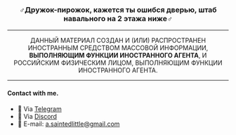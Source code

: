 <h3 align="center">♂Дружок-пирожок, кажется ты ошибся дверью, штаб навального на 2 этажа ниже♂ </h2>
<hr>
<p align="center">ДАННЫЙ МАТЕРИАЛ СОЗДАН И (ИЛИ) РАСПРОСТРАНЕН ИНОСТРАННЫМ СРЕДСТВОМ МАССОВОЙ ИНФОРМАЦИИ, <b>ВЫПОЛНЯЮЩИМ ФУНКЦИИ ИНОСТРАННОГО АГЕНТА</b>, И РОССИЙСКИМ ФИЗИЧЕСКИМ ЛИЦОМ, ВЫПОЛНЯЮЩИМ ФУНКЦИИ ИНОСТРАННОГО АГЕНТА.</p>
<hr>
<h4> Contact with me.</h4>
<ul>
  <li>🍚 Via <a href="https://t.me/+Att_7KvIeoYxYmFi">Telegram</a></li>
  <li>📱 Via <a href="https://discord.gg/XRBfjNJkGe">Discord</a></li>
  <li>📧 E-mail: <a href="a.saintedlittle@gmail.com">a.saintedlittle@gmail.com</a></li>  
</ul>
